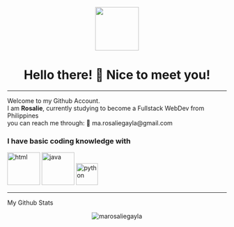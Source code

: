 <div ></div>
<p align="center" ><img src="https://64.media.tumblr.com/7a2c8a4e95b83266f60bf8f44e074926/9e53aa2b8d88992a-cc/s400x600/a8fbcb8815eb9df66451d89261a220c2381eb025.gif" width="100"></p>
    <h1 align="center"> Hello there! 👋 Nice to meet you! </h1>
    <hr>
<p>Welcome to my Github Account. <br> I am <strong>Rosalie</strong>, currently studying to become a Fullstack WebDev from <img src="https://cdn-icons-png.flaticon.com/512/197/197561.png" width="13"> Philippines <br> you can reach me through: 📧 ma.rosaliegayla@gmail.com</p>
<h3>I have basic coding knowledge with</h3>
<p>
    <img src="https://www.freepnglogos.com/uploads/html5-logo-png/html5-logo-image-logo-html-7.png" alt="html" width="75">
    <img src="https://cdn.freebiesupply.com/logos/thumbs/2x/java-4-logo.png" alt="java" width="75">
    <img src="https://www.kindpng.com/picc/m/159-1595848_python-logo-png-transparent-background-python-logo-png.png" alt="python" width="50">
</p> 
<hr>
<p>My Github Stats
    <p align="center"> <img src="https://github-readme-stats.vercel.app/api?username=marosaliegayla&show_icons=true&theme=swift" alt="marosaliegayla" />
</p>
